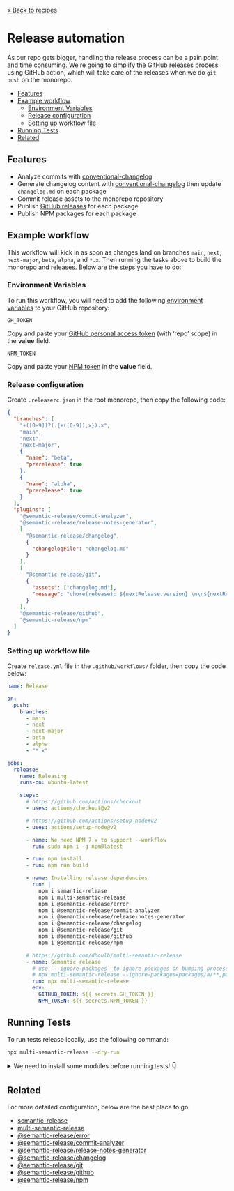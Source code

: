 [&laquo; Back to recipes](https://github.com/bent10/monorepo-starter#recipes)

# Release automation

As our repo gets bigger, handling the release process can be a pain point and time consuming. We're going to simplify the [GitHub releases](https://help.github.com/articles/about-releases) process using GitHub action, which will take care of the releases when we do `git push` on the monorepo.

<!-- START doctoc generated TOC please keep comment here to allow auto update -->
<!-- DON'T EDIT THIS SECTION, INSTEAD RE-RUN doctoc TO UPDATE -->

- [Features](#features)
- [Example workflow](#example-workflow)
  - [Environment Variables](#environment-variables)
  - [Release configuration](#release-configuration)
  - [Setting up workflow file](#setting-up-workflow-file)
- [Running Tests](#running-tests)
- [Related](#related)

<!-- END doctoc generated TOC please keep comment here to allow auto update -->

## Features

- Analyze commits with [conventional-changelog](https://github.com/conventional-changelog/conventional-changelog)
- Generate changelog content with [conventional-changelog](https://github.com/conventional-changelog/conventional-changelog) then update `changelog.md` on each package
- Commit release assets to the monorepo repository
- Publish [GitHub releases](https://help.github.com/articles/about-releases) for each package
- Publish NPM packages for each package

## Example workflow

This workflow will kick in as soon as changes land on branches `main`, `next`, `next-major`, `beta`, `alpha`, and `*.x`. Then running the tasks above to build the monorepo and releases. Below are the steps you have to do:

### Environment Variables

To run this workflow, you will need to add the following [environment variables](https://docs.github.com/en/actions/reference/encrypted-secrets#creating-encrypted-secrets-for-a-repository) to your GitHub repository:

`GH_TOKEN`

Copy and paste your [GitHub personal access token](https://github.com/settings/tokens) (with ‘repo’ scope) in the **value** field.

`NPM_TOKEN`

Copy and paste your [NPM token](https://docs.npmjs.com/about-access-tokens) in the **value** field.

### Release configuration

Create `.releaserc.json` in the root monorepo, then copy the following code:

```json
{
  "branches": [
    "+([0-9])?(.{+([0-9]),x}).x",
    "main",
    "next",
    "next-major",
    {
      "name": "beta",
      "prerelease": true
    },
    {
      "name": "alpha",
      "prerelease": true
    }
  ],
  "plugins": [
    "@semantic-release/commit-analyzer",
    "@semantic-release/release-notes-generator",
    [
      "@semantic-release/changelog",
      {
        "changelogFile": "changelog.md"
      }
    ],
    [
      "@semantic-release/git",
      {
        "assets": ["changelog.md"],
        "message": "chore(release): ${nextRelease.version} \n\n${nextRelease.notes}"
      }
    ],
    "@semantic-release/github",
    "@semantic-release/npm"
  ]
}
```

### Setting up workflow file

Create `release.yml` file in the `.github/workflows/` folder, then copy the code below:

```yaml
name: Release

on:
  push:
    branches:
      - main
      - next
      - next-major
      - beta
      - alpha
      - "*.x"

jobs:
  release:
    name: Releasing
    runs-on: ubuntu-latest

    steps:
      # https://github.com/actions/checkout
      - uses: actions/checkout@v2

      # https://github.com/actions/setup-node#v2
      - uses: actions/setup-node@v2

      - name: We need NPM 7.x to support --workflow
        run: sudo npm i -g npm@latest

      - run: npm install
      - run: npm run build

      - name: Installing release dependencies
        run: |
          npm i semantic-release
          npm i multi-semantic-release
          npm i @semantic-release/error
          npm i @semantic-release/commit-analyzer
          npm i @semantic-release/release-notes-generator
          npm i @semantic-release/changelog
          npm i @semantic-release/git
          npm i @semantic-release/github
          npm i @semantic-release/npm

      # https://github.com/dhoulb/multi-semantic-release
      - name: Semantic release
        # use `--ignore-packages` to ignore packages on bumping process
        # npx multi-semantic-release --ignore-packages=packages/a/**,packages/b/**
        run: npx multi-semantic-release
        env:
          GITHUB_TOKEN: ${{ secrets.GH_TOKEN }}
          NPM_TOKEN: ${{ secrets.NPM_TOKEN }}
```

## Running Tests

To run tests release locally, use the following command:

```bash
npx multi-semantic-release --dry-run
```

<details><summary>We need to install some modules before running tests! 👇</summary><br>

```bash
npm i semantic-release multi-semantic-release @semantic-release/error @semantic-release/commit-analyzer @semantic-release/release-notes-generator @semantic-release/changelog @semantic-release/git @semantic-release/github @semantic-release/npm
```

</details>

## Related

For more detailed configuration, below are the best place to go:

- [semantic-release](https://github.com/semantic-release/semantic-release)
- [multi-semantic-release](https://github.com/dhoulb/multi-semantic-release)
- [@semantic-release/error](https://github.com/semantic-release/error)
- [@semantic-release/commit-analyzer](https://github.com/semantic-release/commit-analyzer)
- [@semantic-release/release-notes-generator](https://github.com/semantic-release/release-notes-generator)
- [@semantic-release/changelog](https://github.com/semantic-release/changelog)
- [@semantic-release/git](https://github.com/semantic-release/git)
- [@semantic-release/github](https://github.com/semantic-release/github)
- [@semantic-release/npm](https://github.com/semantic-release/npm)
